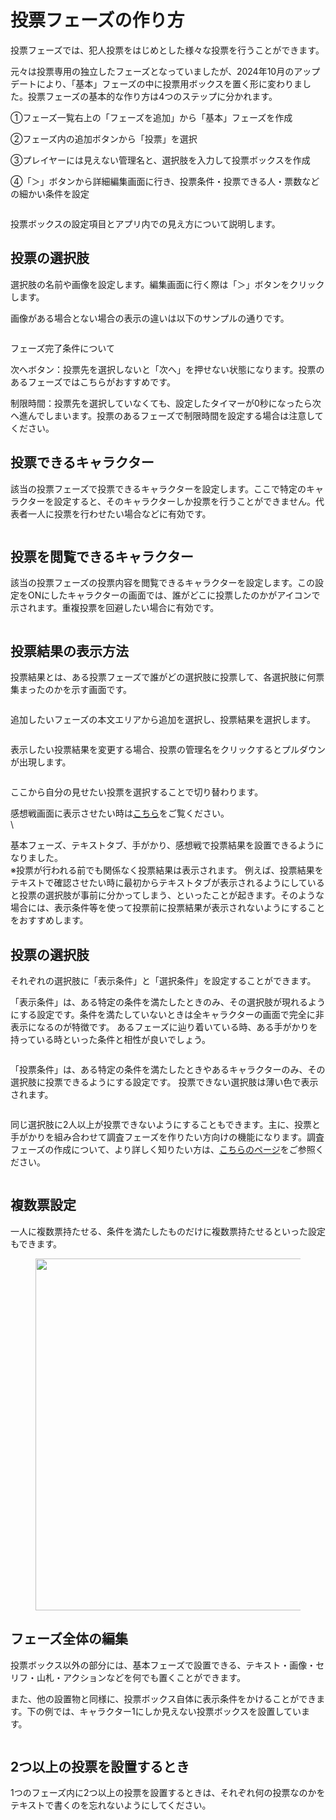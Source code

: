 # 投票フェーズの作り方

投票フェーズでは、犯人投票をはじめとした様々な投票を行うことができます。&#x20;

元々は投票専用の独立したフェーズとなっていましたが、2024年10月のアップデートにより、「基本」フェーズの中に投票用ボックスを置く形に変わりました。投票フェーズの基本的な作り方は4つのステップに分かれます。



①フェーズ一覧右上の「フェーズを追加」から「基本」フェーズを作成

②フェーズ内の追加ボタンから「投票」を選択

③プレイヤーには見えない管理名と、選択肢を入力して投票ボックスを作成

④「＞」ボタンから詳細編集画面に行き、投票条件・投票できる人・票数などの細かい条件を設定

<figure><img src="../../.gitbook/assets/image (158).png" alt=""><figcaption></figcaption></figure>



投票ボックスの設定項目とアプリ内での見え方について説明します。

## 投票の選択肢

選択肢の名前や画像を設定します。編集画面に行く際は「＞」ボタンをクリックします。

画像がある場合とない場合の表示の違いは以下のサンプルの通りです。

<figure><img src="../../.gitbook/assets/image (122).png" alt=""><figcaption></figcaption></figure>

フェーズ完了条件について

次へボタン：投票先を選択しないと「次へ」を押せない状態になります。投票のあるフェーズではこちらがおすすめです。

制限時間：投票先を選択していなくても、設定したタイマーが0秒になったら次へ進んでしまいます。投票のあるフェーズで制限時間を設定する場合は注意してください。



## 投票できるキャラクター

該当の投票フェーズで投票できるキャラクターを設定します。ここで特定のキャラクターを設定すると、そのキャラクターしか投票を行うことができません。代表者一人に投票を行わせたい場合などに有効です。

<figure><img src="../../.gitbook/assets/image (121).png" alt=""><figcaption></figcaption></figure>



## 投票を閲覧できるキャラクター

該当の投票フェーズの投票内容を閲覧できるキャラクターを設定します。この設定をONにしたキャラクターの画面では、誰がどこに投票したのかがアイコンで示されます。重複投票を回避したい場合に有効です。

<figure><img src="../../.gitbook/assets/image (120).png" alt=""><figcaption></figcaption></figure>





## 投票結果の表示方法

投票結果とは、ある投票フェーズで誰がどの選択肢に投票して、各選択肢に何票集まったのかを示す画面です。

<figure><img src="../../.gitbook/assets/無題43_20250219053817.png" alt=""><figcaption></figcaption></figure>

​追加したいフェーズの本文エリアから追加を選択し、投票結果を選択します。

<figure><img src="../../.gitbook/assets/無題43_20250219055331.png" alt=""><figcaption></figcaption></figure>

表示したい投票結果を変更する場合、投票の管理名をクリックするとプルダウンが出現します。

<figure><img src="../../.gitbook/assets/無題43_20250219055936.png" alt=""><figcaption></figcaption></figure>

ここから自分の見せたい投票を選択することで切り替わります。

感想戦画面に表示させたい時は[こちら](../result.md#vote)をご覧ください。\
\


基本フェーズ、テキストタブ、手がかり、感想戦で投票結果を設置できるようになりました。\
※投票が行われる前でも関係なく投票結果は表示されます。 例えば、投票結果をテキストで確認させたい時に最初からテキストタブが表示されるようにしていると投票の選択肢が事前に分かってしまう、といったことが起きます。そのような場合には、表示条件等を使って投票前に投票結果が表示されないようにすることをおすすめします。



## 投票の選択肢

それぞれの選択肢に「表示条件」と「選択条件」を設定することができます。

「表示条件」は、ある特定の条件を満たしたときのみ、その選択肢が現れるようにする設定です。条件を満たしていないときは全キャラクターの画面で完全に非表示になるのが特徴です。 あるフェーズに辿り着いている時、ある手がかりを持っている時といった条件と相性が良いでしょう。

<figure><img src="../../.gitbook/assets/image (124).png" alt=""><figcaption></figcaption></figure>



「投票条件」は、ある特定の条件を満たしたときやあるキャラクターのみ、その選択肢に投票できるようにする設定です。 投票できない選択肢は薄い色で表示されます。

<figure><img src="../../.gitbook/assets/image (125).png" alt=""><figcaption></figcaption></figure>



同じ選択肢に2人以上が投票できないようにすることもできます。主に、投票と手がかりを組み合わせて調査フェーズを作りたい方向けの機能になります。調査フェーズの作成について、より詳しく知りたい方は、[こちらのページ](../../../../advanced/investigation.md)をご参照ください。

<figure><img src="../../.gitbook/assets/image (126).png" alt=""><figcaption></figcaption></figure>



## 複数票設定

一人に複数票持たせる、条件を満たしたものだけに複数票持たせるといった設定もできます。

<figure><img src="../../.gitbook/assets/image (132).png" alt="" width="563"><figcaption></figcaption></figure>



## フェーズ全体の編集

投票ボックス以外の部分には、基本フェーズで設置できる、テキスト・画像・セリフ・山札・アクションなどを何でも置くことができます。

また、他の設置物と同様に、投票ボックス自体に表示条件をかけることができます。下の例では、キャラクター1にしか見えない投票ボックスを設置しています。

<figure><img src="../../.gitbook/assets/image (159).png" alt=""><figcaption></figcaption></figure>



## 2つ以上の投票を設置するとき

1つのフェーズ内に2つ以上の投票を設置するときは、それぞれ何の投票なのかをテキストで書くのを忘れないようにしてください。

<figure><img src="../../.gitbook/assets/image (160).png" alt=""><figcaption></figcaption></figure>



